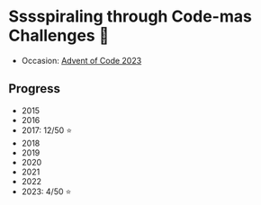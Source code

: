 # Sssspiraling through Code-mas Challenges :snake:

- Occasion: [Advent of Code 2023](https://adventofcode.com/2023)

## Progress
- 2015
- 2016
- 2017: 12/50 :star:
- 2018
- 2019
- 2020
- 2021
- 2022
- 2023: 4/50 :star:
